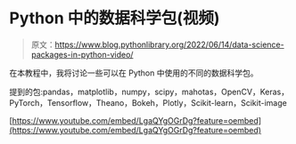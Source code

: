 # Python 中的数据科学包(视频)

> 原文：<https://www.blog.pythonlibrary.org/2022/06/14/data-science-packages-in-python-video/>

在本教程中，我将讨论一些可以在 Python 中使用的不同的数据科学包。

提到的包:pandas，matplotlib，numpy，scipy，mahotas，OpenCV，Keras，PyTorch，Tensorflow，Theano，Bokeh，Plotly，Scikit-learn，Scikit-image

[https://www.youtube.com/embed/LgaQYgOGrDg?feature=oembed](https://www.youtube.com/embed/LgaQYgOGrDg?feature=oembed)